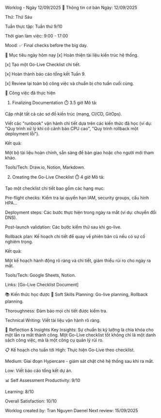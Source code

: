 Worklog - Ngày 12/09/2025
📅 Thông tin cơ bản
Ngày: 12/09/2025

Thứ: Thứ Sáu

Tuần thực tập: Tuần thứ 9/10

Thời gian làm việc: 9:00 - 17:00

Mood: ✅ Final checks before the big day.

🎯 Mục tiêu ngày hôm nay
[x] Hoàn thiện tài liệu kiến trúc hệ thống.

[x] Tạo một Go-Live Checklist chi tiết.

[x] Hoàn thành báo cáo tổng kết Tuần 9.

[x] Review lại toàn bộ công việc và chuẩn bị cho tuần cuối cùng.

💼 Công việc đã thực hiện
1. Finalizing Documentation ⏱️ 3.5 giờ
Mô tả:

Cập nhật tất cả các sơ đồ kiến trúc (mạng, CI/CD, GitOps).

Viết các "runbook" vận hành chi tiết dựa trên các kiến thức đã học (ví dụ: "Quy trình xử lý khi có cảnh báo CPU cao", "Quy trình rollback một deployment lỗi").

Kết quả:

Một bộ tài liệu hoàn chỉnh, sẵn sàng để bàn giao hoặc cho người mới tham khảo.

Tools/Tech: Draw.io, Notion, Markdown.

2. Creating the Go-Live Checklist ⏱️ 4 giờ
Mô tả:

Tạo một checklist chi tiết bao gồm các hạng mục:

Pre-flight checks: Kiểm tra lại quyền hạn IAM, security groups, cấu hình HPA...

Deployment steps: Các bước thực hiện trong ngày ra mắt (ví dụ: chuyển đổi DNS).

Post-launch validation: Các bước kiểm thử sau khi go-live.

Rollback plan: Kế hoạch chi tiết để quay về phiên bản cũ nếu có sự cố nghiêm trọng.

Kết quả:

Một kế hoạch hành động rõ ràng và chi tiết, giảm thiểu rủi ro cho ngày ra mắt.

Tools/Tech: Google Sheets, Notion.

Links: [Go-Live Checklist Document]

📚 Kiến thức học được
🤝 Soft Skills
Planning: Go-live planning, Rollback planning.

Thoroughness: Đảm bảo mọi chi tiết được kiểm tra.

Technical Writing: Viết tài liệu vận hành rõ ràng.

💭 Reflection & Insights
Key Insights: Sự chuẩn bị kỹ lưỡng là chìa khóa cho một lần ra mắt thành công. Một Go-Live checklist tốt không chỉ là một danh sách công việc, mà là một công cụ quản lý rủi ro.

📋 Kế hoạch cho tuần tới
High: Thực hiện Go-Live theo checklist.

Medium: Giai đoạn Hypercare - giám sát chặt chẽ hệ thống sau khi ra mắt.

Low: Viết báo cáo tổng kết dự án.

📊 Self Assessment
Productivity: 9/10

Learning: 8/10

Overall Satisfaction: 10/10

Worklog created by: Tran Nguyen Daenel
Next review: 15/09/2025